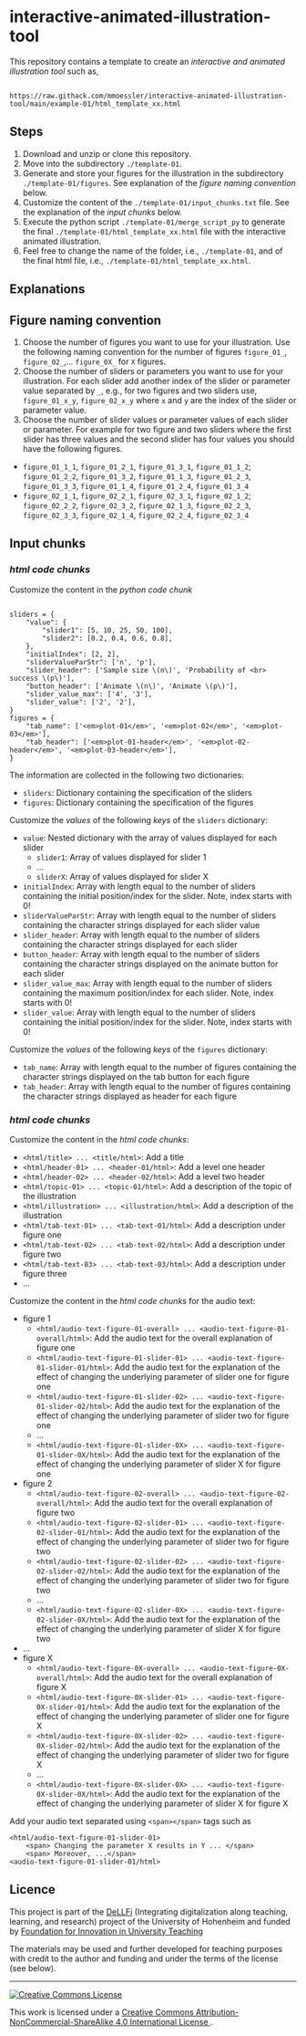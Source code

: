 # interactive-animated-illustration-tool

This repository contains a template to create an *interactive and animated illustration tool* such as,

```

https://raw.githack.com/mmoessler/interactive-animated-illustration-tool/main/example-01/html_template_xx.html

```

## Steps

1) Download and unzip or clone this repository.
2) Move into the subdirectory `./template-01`.
3) Generate and store your figures for the illustration in the subdirectory `./template-01/figures`. See explanation of the *figure naming convention* below.
4) Customize the content of the `./template-01/input_chunks.txt` file. See the explanation of the *input chunks* below.
5) Execute the python script `./template-01/merge_script_py` to generate the final `./template-01/html_template_xx.html` file with the interactive animated illustration.
6) Feel free to change the name of the folder, i.e., `./template-01`, and of the final html file, i.e., `./template-01/html_template_xx.html`. 

## Explanations

## Figure naming convention

1) Choose the number of figures you want to use for your illustration. Use the following naming convention for the number of figures `figure_01_`, `figure_02_`,... `figure_0X_` for `X` figures.
2) Choose the number of sliders or parameters you want to use for your illustration. For each slider add another index of the slider or parameter value separated by `_`, e.g., for two figures and two sliders use, `figure_01_x_y`, `figure_02_x_y` where `x` and `y` are the index of the slider or parameter value. 
3) Choose the number of slider values or parameter values of each slider or parameter. For example for two figure and two sliders where the first slider has three values and the second slider has four values you should have the following figures.
  * `figure_01_1_1`, `figure_01_2_1`, `figure_01_3_1`, `figure_01_1_2`; `figure_01_2_2`, `figure_01_3_2`, `figure_01_1_3`, `figure_01_2_3`, `figure_01_3_3`, `figure_01_1_4`, `figure_01_2_4`, `figure_01_3_4`
  * `figure_02_1_1`, `figure_02_2_1`, `figure_02_3_1`, `figure_02_1_2`; `figure_02_2_2`, `figure_02_3_2`, `figure_02_1_3`, `figure_02_2_3`, `figure_02_3_3`, `figure_02_1_4`, `figure_02_2_4`, `figure_02_3_4`
  
## Input chunks

### *html code chunks*

Customize the content in the *python code chunk*

````

sliders = {
    "value": {
        "slider1": [5, 10, 25, 50, 100],
        "slider2": [0.2, 0.4, 0.6, 0.8],
    },
    "initialIndex": [2, 2],
    "sliderValueParStr": ['n', 'p'],
    "slider_header": ['Sample size \(n\)', 'Probability of <br> success \(p\)'],
    "button_header": ['Animate \(n\)', 'Animate \(p\)'],
    "slider_value_max": ['4', '3'],
    "slider_value": ['2', '2'],
}
figures = {
    "tab_name": ['<em>plot-01</em>', '<em>plot-02</em>', '<em>plot-03</em>'],
    "tab_header": ['<em>plot-01-header</em>', '<em>plot-02-header</em>', '<em>plot-03-header</em>'],
}

````

<!-- Add your *slider* and *figure* specification. -->

The information are collected in the following two dictionaries:

 - `sliders`: Dictionary containing the specification of the sliders
 - `figures`: Dictionary containing the specification of the figures
 
Customize the *values* of the following *keys* of the `sliders` dictionary:

- `value`: Nested dictionary with the array of values displayed for each slider
  - `slider1`: Array of values displayed for slider 1
  - ...
  - `sliderX`: Array of values displayed for slider X
- `initialIndex`: Array with length equal to the number of sliders containing the initial position/index for the slider. Note, index starts with 0!
- `sliderValueParStr`: Array with length equal to the number of sliders containing the character strings displayed for each slider value
- `slider_header`: Array with length equal to the number of sliders containing the character strings displayed for each slider
- `button_header`: Array with length equal to the number of sliders containing the character strings displayed on the animate button for each slider
- `slider_value_max`: Array with length equal to the number of sliders containing the maximum position/index for each slider. Note, index starts with 0! 
- `slider_value`: Array with length equal to the number of sliders containing the initial position/index for the slider. Note, index starts with 0!

Customize the *values* of the following *keys* of the `figures` dictionary:

- `tab_name`: Array with length equal to the number of figures containing the character strings displayed on the tab button for each figure
- `tab_header`: Array with length equal to the number of figures containing the character strings displayed as header for each figure

### *html code chunks*

Customize the content in the *html code chunks*:

- `<html/title> ... <title/html>`: Add a title
- `<html/header-01> ... <header-01/html>`: Add a level one header
- `<html/header-02> ... <header-02/html>`: Add a level two header
- `<html/topic-01> ... <topic-01/html>`: Add a description of the topic of the illustration
- `<html/illustration> ... <illustration/html>`: Add a description of the illustration
- `<html/tab-text-01> ... <tab-text-01/html>`: Add a description under figure one
- `<html/tab-text-02> ... <tab-text-02/html>`: Add a description under figure two
- `<html/tab-text-03> ... <tab-text-03/html>`: Add a description under figure three
- ...

Customize the content in the *html code chunks* for the audio text:

- figure 1
  - `<html/audio-text-figure-01-overall> ... <audio-text-figure-01-overall/html>`: Add the audio text for the overall explanation of figure one
  - `<html/audio-text-figure-01-slider-01> ... <audio-text-figure-01-slider-01/html>`: Add the audio text for the explanation of the effect of changing the underlying parameter of slider one for figure one
  - `<html/audio-text-figure-01-slider-02> ... <audio-text-figure-01-slider-02/html>`: Add the audio text for the explanation of the effect of changing the underlying parameter of slider two for figure one
  - ...
  - `<html/audio-text-figure-01-slider-0X> ... <audio-text-figure-01-slider-0X/html>`: Add the audio text for the explanation of the effect of changing the underlying parameter of slider X for figure one
- figure 2
  - `<html/audio-text-figure-02-overall> ... <audio-text-figure-02-overall/html>`: Add the audio text for the overall explanation of figure two
  - `<html/audio-text-figure-02-slider-01> ... <audio-text-figure-02-slider-01/html>`: Add the audio text for the explanation of the effect of changing the underlying parameter of slider two for figure two
  - `<html/audio-text-figure-02-slider-02> ... <audio-text-figure-02-slider-02/html>`: Add the audio text for the explanation of the effect of changing the underlying parameter of slider two for figure two
  - ...
  - `<html/audio-text-figure-02-slider-0X> ... <audio-text-figure-02-slider-0X/html>`: Add the audio text for the explanation of the effect of changing the underlying parameter of slider X for figure two
- ...
- figure X
  - `<html/audio-text-figure-0X-overall> ... <audio-text-figure-0X-overall/html>`: Add the audio text for the overall explanation of figure X
  - `<html/audio-text-figure-0X-slider-01> ... <audio-text-figure-0X-slider-01/html>`: Add the audio text for the explanation of the effect of changing the underlying parameter of slider one for figure X
  - `<html/audio-text-figure-0X-slider-02> ... <audio-text-figure-0X-slider-02/html>`: Add the audio text for the explanation of the effect of changing the underlying parameter of slider two for figure X
  - ...
  - `<html/audio-text-figure-0X-slider-0X> ... <audio-text-figure-0X-slider-0X/html>`: Add the audio text for the explanation of the effect of changing the underlying parameter of slider X for figure X

Add your audio text separated using `<span></span>` tags such as

````
<html/audio-text-figure-01-slider-01>
    <span> Changing the parameter X results in Y ... </span>
    <span> Moreover, ...</span>
<audio-text-figure-01-slider-01/html>

````

## Licence

This project is part of the [DeLLFi](https://www.uni-hohenheim.de/en/project-dellfi) (Integrating digitalization along teaching, learning, and research) project of the University of Hohenheim and funded by [Foundation for Innovation in University Teaching](https://stiftung-hochschullehre.de/)

The materials may be used and further developed for teaching purposes with credit to the author and funding and under the terms of the license (see below).

<hr>

<a rel="license" href="http://creativecommons.org/licenses/by-nc-sa/4.0/">
<img alt="Creative Commons License" style="border-width:0" src="https://i.creativecommons.org/l/by-nc-sa/4.0/88x31.png" />
</a>

<br />

This work is licensed under a
<a rel="license" href="http://creativecommons.org/licenses/by-nc-sa/4.0/">Creative Commons Attribution-NonCommercial-ShareAlike 4.0 International License
</a>.